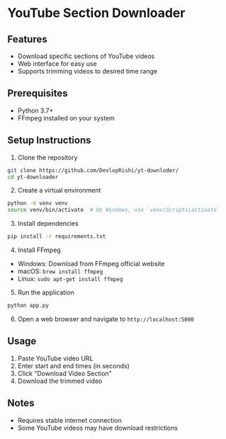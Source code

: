 # YouTube Section Downloader

## Features
- Download specific sections of YouTube videos
- Web interface for easy use
- Supports trimming videos to desired time range

## Prerequisites
- Python 3.7+
- FFmpeg installed on your system

## Setup Instructions

1. Clone the repository
```bash
git clone https://github.com/DevlopRishi/yt-downloder/
cd yt-downloader
```

2. Create a virtual environment
```bash
python -m venv venv
source venv/bin/activate  # On Windows, use `venv\Scripts\activate`
```

3. Install dependencies
```bash
pip install -r requirements.txt
```

4. Install FFmpeg
- Windows: Download from FFmpeg official website
- macOS: `brew install ffmpeg`
- Linux: `sudo apt-get install ffmpeg`

5. Run the application
```bash
python app.py
```

6. Open a web browser and navigate to `http://localhost:5000`

## Usage
1. Paste YouTube video URL
2. Enter start and end times (in seconds)
3. Click "Download Video Section"
4. Download the trimmed video

## Notes
- Requires stable internet connection
- Some YouTube videos may have download restrictions
